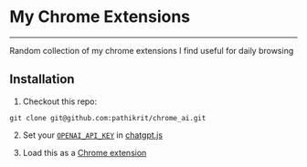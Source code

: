 # My Chrome Extensions
---
Random collection of my chrome extensions I find useful for daily browsing

## Installation

1. Checkout this repo:
```shell
git clone git@github.com:pathikrit/chrome_ai.git
```

2. Set your [`OPENAI_API_KEY`](https://platform.openai.com/api-keys) in [chatgpt.js](chatgpt.js)

3. Load this as a [Chrome extension](https://developer.chrome.com/docs/extensions/mv3/getstarted/development-basics/#load-unpacked)